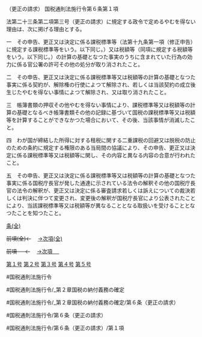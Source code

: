 （更正の請求）
国税通則法施行令第６条第１項

法第二十三条第二項第三号（更正の請求）に規定する政令で定めるやむを得ない理由は、次に掲げる理由とする。

一　その申告、更正又は決定に係る課税標準等（法第十九条第一項（修正申告）に規定する課税標準等をいう。以下同じ。）又は税額等（同項に規定する税額等をいう。以下同じ。）の計算の基礎となつた事実のうちに含まれていた行為の効力に係る官公署の許可その他の処分が取り消されたこと。

二　その申告、更正又は決定に係る課税標準等又は税額等の計算の基礎となつた事実に係る契約が、解除権の行使によつて解除され、若しくは当該契約の成立後生じたやむを得ない事情によつて解除され、又は取り消されたこと。

三　帳簿書類の押収その他やむを得ない事情により、課税標準等又は税額等の計算の基礎となるべき帳簿書類その他の記録に基づいて国税の課税標準等又は税額等を計算することができなかつた場合において、その後、当該事情が消滅したこと。

四　わが国が締結した所得に対する租税に関する二重課税の回避又は脱税の防止のための条約に規定する権限のある当局間の協議により、その申告、更正又は決定に係る課税標準等又は税額等に関し、その内容と異なる内容の合意が行われたこと。

五　その申告、更正又は決定に係る課税標準等又は税額等の計算の基礎となつた事実に係る国税庁長官が発した通達に示されている法令の解釈その他の国税庁長官の法令の解釈が、更正又は決定に係る審査請求若しくは訴えについての裁決若しくは判決に伴つて変更され、変更後の解釈が国税庁長官により公表されたことにより、当該課税標準等又は税額等が異なることとなる取扱いを受けることとなつたことを知つたこと。

[条(全)](国税通則法施行＿令＿第６条_.md)

~~前項(全)←~~　  [→次項(全)](国税通則法施行＿令＿第６条第２項_.md)

~~前項 　 ←~~　  [→次項 　 ](国税通則法施行＿令＿第６条第２項.md)

[第１号](国税通則法施行＿令＿第６条第１項第１号.md)  [第２号](国税通則法施行＿令＿第６条第１項第２号.md)  [第３号](国税通則法施行＿令＿第６条第１項第３号.md)  [第４号](国税通則法施行＿令＿第６条第１項第４号.md)  [第５号](国税通則法施行＿令＿第６条第１項第５号.md)  

#国税通則法施行令

#国税通則法施行令/_第２章国税の納付義務の確定

#国税通則法施行令/_第２章国税の納付義務の確定/第６条（更正の請求）

#国税通則法施行令/第６条（更正の請求）

#国税通則法施行令/第６条（更正の請求）/第１項


